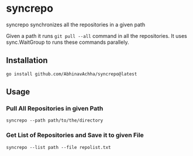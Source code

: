 # syncrepo
syncrepo synchronizes all the repositories in a given path

Given a path it runs `git pull --all` command in all the repositories. It uses sync.WaitGroup to runs these commands parallely.

## Installation
`
go install github.com/AbhinavAchha/syncrepo@latest
`

## Usage

### Pull All Repositories in given Path
`syncrepo --path path/to/the/directory`

### Get List of Repositories and Save it to given File
`syncrepo --list path --file repolist.txt`
